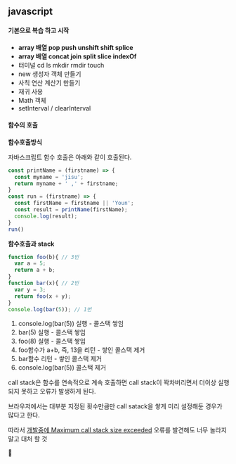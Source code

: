 ## javascript

#### 기본으로 복습 하고 시작

-   **array 배열 pop push unshift shift splice**
-   **array 배열 concat join split slice indexOf**
-   터미널 cd ls mkdir rmdir touch
-   new 생성자 객체 만들기
-   사칙 연산 계산기 만들기
-   재귀 사용
-   Math 객체 
-   setInterval / clearInterval

#### 

#### 함수의 호출

**함수호출방식**

자바스크립트 함수 호출은 아래와 같이 호출된다.

```javascript
const printName = (firstname) => {
  const myname = 'jisu';
  return myname + ' ,' + firstname;
}
const run = (firstname) => {
  const firstName = firstname || 'Youn';
  const result = printName(firstName);
  console.log(result);
}
run()
```



**함수호출과 stack**

```javascript
function foo(b){ // 3번
  var a = 5;
  return a + b;
}
function bar(x){ // 2번
  var y = 3;
  return foo(x + y);
}
console.log(bar(5)); // 1번
```

1. console.log(bar(5)) 실행 - 콜스택 쌓임
2. bar(5) 실행 - 콜스택 쌓임
3. foo(8) 실행 - 콜스택 쌓임
4. foo함수가 a+b, 즉, 13을 리턴 - 쌓인 콜스택 제거
5. bar함수 리턴 - 쌓인 콜스택 제거
6. console.log(bar(5)) 콜스택 제거



call stack은 함수를 연속적으로 계속 호출하면 call stack이 꽉차버리면서 더이상 실행 되지 못하고 오류가 발생하게 된다.

브라우저에서는 대부분 지정된 횟수만큼만 call satack을 쌓게 미리 설정해둔 경우가 많다고 한다.

따라서 <u>개발중에 Maximum call stack size exceeded</u> 오류를 발견해도 너무 놀라지 말고 대처 할 것



